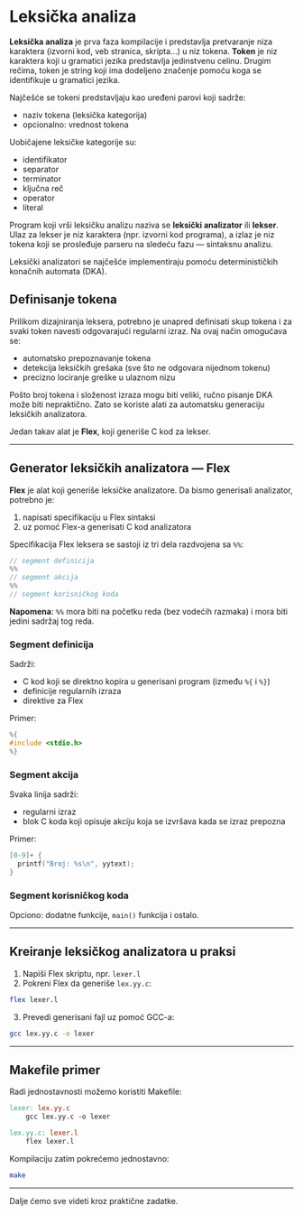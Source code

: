 # Leksička analiza

**Leksička analiza** je prva faza kompilacije i predstavlja pretvaranje niza karaktera (izvorni kod, veb stranica, skripta...) u niz tokena.
**Token** je niz karaktera koji u gramatici jezika predstavlja jedinstvenu celinu.
Drugim rečima, token je string koji ima dodeljeno značenje pomoću koga se identifikuje u gramatici jezika.

Najčešće se tokeni predstavljaju kao uređeni parovi koji sadrže:

* naziv tokena (leksička kategorija)
* opcionalno: vrednost tokena

Uobičajene leksičke kategorije su:

* identifikator
* separator
* terminator
* ključna reč
* operator
* literal

Program koji vrši leksičku analizu naziva se **leksički analizator** ili **lekser**.
Ulaz za lekser je niz karaktera (npr. izvorni kod programa), a izlaz je niz tokena koji se prosleđuje parseru na sledeću fazu — sintaksnu analizu.

Leksički analizatori se najčešće implementiraju pomoću determinističkih konačnih automata (DKA).

## Definisanje tokena

Prilikom dizajniranja leksera, potrebno je unapred definisati skup tokena i za svaki token navesti odgovarajući regularni izraz.
Na ovaj način omogućava se:

* automatsko prepoznavanje tokena
* detekcija leksičkih grešaka (sve što ne odgovara nijednom tokenu)
* precizno lociranje greške u ulaznom nizu

Pošto broj tokena i složenost izraza mogu biti veliki, ručno pisanje DKA može biti nepraktično. Zato se koriste alati za automatsku generaciju leksičkih analizatora.

Jedan takav alat je **Flex**, koji generiše C kod za lekser.

---

## Generator leksičkih analizatora — Flex

**Flex** je alat koji generiše leksičke analizatore.
Da bismo generisali analizator, potrebno je:

1. napisati specifikaciju u Flex sintaksi
2. uz pomoć Flex-a generisati C kod analizatora

Specifikacija Flex leksera se sastoji iz tri dela razdvojena sa `%%`:

```c
// segment definicija
%%
// segment akcija
%%
// segment korisničkog koda
```

**Napomena**: `%%` mora biti na početku reda (bez vodećih razmaka) i mora biti jedini sadržaj tog reda.

### Segment definicija

Sadrži:

* C kod koji se direktno kopira u generisani program (između `%{` i `%}`)
* definicije regularnih izraza
* direktive za Flex

Primer:

```c
%{
#include <stdio.h>
%}
```

### Segment akcija

Svaka linija sadrži:

* regularni izraz
* blok C koda koji opisuje akciju koja se izvršava kada se izraz prepozna

Primer:

```c
[0-9]+ {
  printf("Broj: %s\n", yytext);
}
```

### Segment korisničkog koda

Opciono: dodatne funkcije, `main()` funkcija i ostalo.

---

## Kreiranje leksičkog analizatora u praksi

1. Napiši Flex skriptu, npr. `lexer.l`
2. Pokreni Flex da generiše `lex.yy.c`:

```bash
flex lexer.l
```

3. Prevedi generisani fajl uz pomoć GCC-a:

```bash
gcc lex.yy.c -o lexer
```

---

## Makefile primer

Radi jednostavnosti možemo koristiti Makefile:

```makefile
lexer: lex.yy.c
	gcc lex.yy.c -o lexer

lex.yy.c: lexer.l
	flex lexer.l
```

Kompilaciju zatim pokrećemo jednostavno:

```bash
make
```

---

Dalje ćemo sve videti kroz praktične zadatke.
